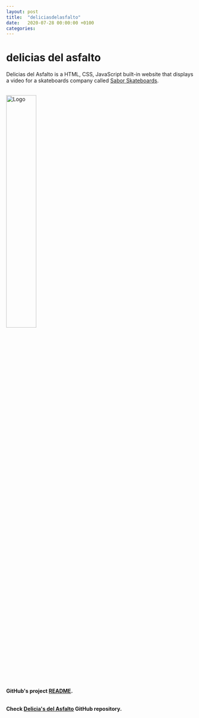 ```yaml
---
layout: post
title:  "deliciasdelasfalto"
date:   2020-07-28 00:00:00 +0100
categories:
---
```


# delicias del asfalto
Delicias del Asfalto is a HTML, CSS, JavaScript built-in website that displays a video for a skateboards company called <a href="https://www.instagram.com/saborskateboards/?hl=en" target="_blank">Sabor Skateboards</a>.

<br><img src="../../../assets/images/logo_delicias.png" alt="Logo" width="40%"/>

<br><b>GitHub's project [README](https://github.com/lh1008/sabor/blob/master/README.md).

<br>Check [Delicia's del Asfalto](https://github.com/lh1008/sabor) GitHub repository.